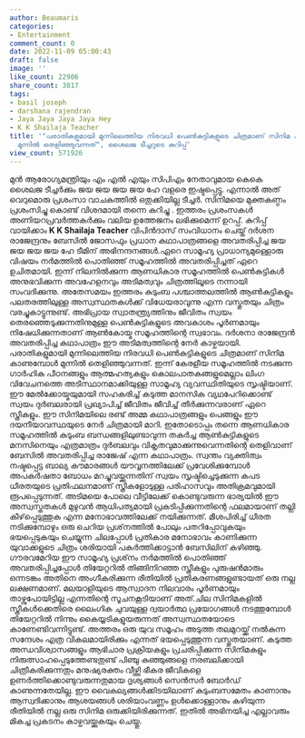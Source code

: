 ```yaml
---
author: Beaumaris
categories:
- Entertainment
comment_count: 0
date: 2022-11-09 05:00:43
draft: false
image: ''
like_count: 22906
share_count: 3817
tags:
- basil joseph
- darshana rajendran
- Jaya Jaya Jaya Jaya Hey
- K K Shailaja Teacher
title: '"പരാതികളുമായി മുന്നിലെത്തിയ നിരവധി പെണ്‍കുട്ടികളുടെ ചിത്രമാണ് സിനിമ കാണുമ്പോള്‍
  മുന്നില്‍ തെളിഞ്ഞുവന്നത്", ശൈലജ ടീച്ചറുടെ കുറിപ്പ്'
view_count: 571926
---
```


മുൻ ആരോഗ്യമന്ത്രിയും എം എൽ എയും സിപിഎം നേതാവുമായ കെകെ ശൈലജ ടീച്ചർക്കും ജയ ജയ ജയ ജയ ഹേ വളരെ ഇഷ്ടപ്പെട്ടു. എന്നാൽ അത് വെറുമൊരു പ്രശംസാ വാചകത്തിൽ ഒതുക്കിയില്ല ടീച്ചർ. സിനിമയെ മുക്തകണ്ഠം പ്രശംസിച്ചു കൊണ്ട് വിശദമായി തന്നെ കുറിച്ചു . ഇത്തരം പ്രശംസകൾ അണിയറപ്രവർത്തകർക്കും വലിയ ഉത്തേജനം ലഭിക്കുമെന്ന് ഉറപ്പ്. കുറിപ്പ് വായിക്കാം **K K Shailaja Teacher** വിപിൻദാസ് സംവിധാനം ചെയ്ത് ദർശന രാജേന്ദ്രനും ബേസിൽ ജോസഫും പ്രധാന കഥാപാത്രങ്ങളെ അവതരിപ്പിച്ച ജയ ജയ ജയ ജയ ഹേ ടീമിന് അഭിനന്ദനങ്ങൾ.ഏറെ സാമൂഹ്യ പ്രാധാന്യമുള്ളൊരു വിഷയം നര്‍മത്തില്‍ പൊതിഞ്ഞ് സമൂഹത്തില്‍ അവതരിപ്പിച്ചത് ഏറെ ഉചിതമായി. ഇന്ന് നിലനില്‍ക്കുന്ന ആണധികാര സമൂഹത്തില്‍ പെണ്‍കുട്ടികള്‍ അനുഭവിക്കുന്ന അവഹേളനവും അടിമത്വവും ചിത്രത്തിലൂടെ നന്നായി സംവദിക്കുന്നു. അതേസമയം ഇത്തരം കുടുംബ പശ്ചാത്തലത്തില്‍ ആണ്‍കുട്ടികളും പലതരത്തിലുള്ള അസ്വസ്ഥതകള്‍ക്ക് വിധേയരാവുന്നു എന്ന വസ്തുതയും ചിത്രം വരച്ചുകാട്ടുന്നുണ്ട്. അഭിപ്രായ സ്വാതന്ത്ര്യത്തിനും ജീവിതം സ്വയം തെരഞ്ഞെടുക്കുന്നതിനുമുള്ള പെണ്‍കുട്ടികളുടെ അവകാശം പൂര്‍ണമായും നിഷേധിക്കുന്നതാണ് ആണ്‍കോയ്മ സമൂഹത്തിന്റെ സ്വഭാവം. ദര്‍ശനാ രാജേന്ദ്രന്‍ അവതരിപ്പിച്ച കഥാപാത്രം ഈ അടിമത്വത്തിന്റെ നേര്‍ കാഴ്ചയായി. പരാതികളുമായി മുന്നിലെത്തിയ നിരവധി പെണ്‍കുട്ടികളുടെ ചിത്രമാണ് സിനിമ കാണുമ്പോള്‍ മുന്നില്‍ തെളിഞ്ഞുവന്നത്. ഇന്ന് കേരളീയ സമൂഹത്തില്‍ നടക്കുന്ന ഗാര്‍ഹിക പീഠനങ്ങളും ആത്മഹത്യകളും കൊലപാതകങ്ങളുമെല്ലാം ലിംഗ വിവേചനത്തെ അടിസ്ഥാനമാക്കിയുള്ള സാമൂഹ്യ വ്യവസ്ഥിതിയുടെ സൃഷ്ടിയാണ്. ഈ മേല്‍ക്കോയ്മയുമായി സഹകരിച്ച് കടുത്ത മാനസിക വ്യഥപേറിക്കൊണ്ട് സ്വയം ദുര്‍ബലരായി പ്രഖ്യാപിച്ച് ജീവിതം ജീവിച്ച് തീര്‍ക്കുന്നവരാണ് ഏറെ സ്ത്രീകളും. ഈ സിനിമയിലെ രണ്ട് അമ്മ കഥാപാത്രങ്ങളും പെങ്ങളും ഈ ദയനീയാവസ്ഥയുടെ നേര്‍ ചിത്രമായി മാറി. ഇതോടൊപ്പം തന്നെ ആണധികാര സമൂഹത്തില്‍ കുടുംബ ബന്ധങ്ങളിലുണ്ടാവുന്ന തകര്‍ച്ച ആണ്‍കുട്ടികളുടെ മനസിനെയും എത്രമാത്രം ദുര്‍ബലവും വികൃതവുമാക്കുന്നുവെന്നതിന്റെ തെളിവാണ് ബേസില്‍ അവതരിപ്പിച്ച രാജേഷ് എന്ന കഥാപാത്രം. സ്വന്തം വ്യക്തിത്വം നഷ്ടപ്പെട്ട ബാല്യ കൗമാരങ്ങള്‍ യൗവ്വനത്തിലേക്ക് പ്രവേശിക്കുമ്പോള്‍ അപകര്‍ഷതാ ബോധം മറച്ചുവയ്ക്കുന്നതിന് സ്വയം സൃഷ്ടിച്ചെടുക്കുന്ന കപട ധീരതയുടെ പ്രതിഫലനമാണ് സ്ത്രീകളോടുള്ള പരിഹാസവും അതിക്രമവുമായി രൂപപ്പെടുന്നത്. അടിമയെ പോലെ വീട്ടിലേക്ക് കൊണ്ടുവരുന്ന ഭാര്യയില്‍ ഈ അസ്വസ്തതകള്‍ മുഴുവന്‍ ആധിപത്യമായി പ്രകടിപ്പിക്കുന്നതിന്റെ ഫലമായാണ് തല്ലി കീഴ്‌പ്പെടുത്തുക എന്ന മനോഭാവത്തിലേക്ക് നയിക്കുന്നത്. മീശപിരിച്ച് ധീരത നടിക്കുമ്പോഴും ഒരു ചെറിയ പ്രശ്‌നത്തില്‍ പോലും പതറിപ്പോവുകയും ഭയപ്പെടുകയും ചെയ്യുന്ന ചിലപ്പോള്‍ പ്രതികാര മനോഭാവം കാണിക്കുന്ന യുവാക്കളുടെ ചിത്രം ശരിയായി പകര്‍ത്തിക്കാട്ടാന്‍ ബേസിലിന് കഴിഞ്ഞു. ഗൗരവമേറിയ ഈ സാമൂഹ്യ പ്രശ്‌നം നര്‍മത്തില്‍ പൊതിഞ്ഞ് അവതരിപ്പിച്ചപ്പോള്‍ തിയേറ്ററില്‍ തിങ്ങിനിറഞ്ഞ സ്ത്രീകളും പുരുഷന്‍മാരും ഒന്നടങ്കം അതിനെ അംഗീകരിക്കുന്ന രീതിയില്‍ പ്രതികരണങ്ങളുണ്ടായത് ഒരു നല്ല ലക്ഷണമാണ്. മലയാളിയുടെ ആസ്വാദന നിലവാരം പൂര്‍ണമായും താഴ്ന്നുപോയിട്ടില്ല എന്നതിന്റെ സൂചനകൂടിയാണ് അത്.ചില സിനിമകളില്‍ സ്ത്രീകള്‍ക്കെതിരെ ലൈംഗിക ചുവയുള്ള ദ്വയാര്‍ത്ഥ പ്രയോഗങ്ങള്‍ നടത്തുമ്പോള്‍ തിയേറ്ററില്‍ നിന്നും കൈയ്യടികളുയരുന്നത് അസ്വസ്ഥതയോടെ കാണേണ്ടിവന്നിട്ടുണ്ട്. അത്തരം ഒരു യുവ സമൂഹം അടുത്ത തലമുറയ്ക്ക് നല്‍കുന്ന സന്ദേശം എത്ര വികലമായിരിക്കും എന്നത് ഭയപ്പെടുത്തുന്ന വസ്തുതയാണ്. കടുത്ത അന്ധവിശ്വാസങ്ങളും ആഭിചാര പ്രക്രിയകളും പ്രചരിപ്പിക്കുന്ന സിനിമകളും നിരുത്സാഹപ്പെടുത്തേണ്ടതുണ്ട് പിഞ്ചു കുഞ്ഞുങ്ങളെ നരബലിക്കായി ചിത്രീകരിക്കുന്നതും മനുഷ്യരക്തം വീഴ്ത്തി ഭീകര ജീവികളെ ഉണര്‍ത്തിക്കൊണ്ടുവരുന്നതുമായ ദൃശ്യങ്ങള്‍ സെന്‍സര്‍ ബോര്‍ഡ് കാണുന്നതേയില്ല. ഈ വൈകല്യങ്ങള്‍ക്കിടയിലാണ് കുടുംബസമേതം കാണാനും ആസ്വദിക്കാനും ആശയങ്ങള്‍ ശരിയാംവണ്ണം ഉള്‍ക്കൊള്ളാനും കഴിയുന്ന രീതിയില്‍ നല്ല ഒരു സിനിമ ഒരുക്കിയിരിക്കുന്നത്. ഇതില്‍ അഭിനയിച്ച എല്ലാവരും മികച്ച പ്രകടനം കാഴ്ചവയ്ക്കുകയും ചെയ്തു.